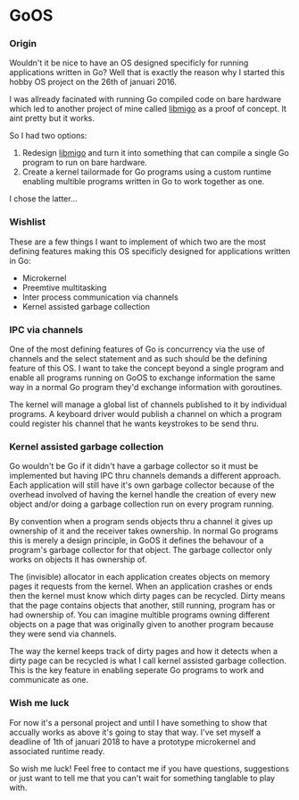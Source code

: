 # GoOS
### Origin
Wouldn't it be nice to have an OS designed specificly for running applications written in Go? Well that is exactly the reason why I started this hobby OS project on the 26th of januari 2016.

I was allready facinated with running Go compiled code on bare hardware which led to another project of mine called [libmigo] as a proof of concept. It aint pretty but it works.

So I had two options:
1) Redesign [libmigo] and turn it into something that can compile a single Go program to run on bare hardware.
2) Create a kernel tailormade for Go programs using a custom runtime enabling multible programs written in Go to work together as one.

I chose the latter...

### Wishlist
These are a few things I want to implement of which two are the most defining features making this OS specificly designed for applications written in Go:
- Microkernel
- Preemtive multitasking
- Inter process communication via channels
- Kernel assisted garbage collection

### IPC via channels
One of the most defining features of Go is concurrency via the use of channels and the select statement and as such should be the defining feature of this OS. I want to take the concept beyond a single program and enable all programs running on GoOS to  exchange information the same way in a normal Go program they'd exchange information with goroutines.

The kernel will manage a global list of channels published to it by individual programs. A keyboard driver would publish a channel on which a program could register his channel that he wants keystrokes to be send thru.

### Kernel assisted garbage collection
Go wouldn't be Go if it didn't have a garbage collector so it must be implemented but having IPC thru channels demands a different approach. Each application will still have it's own garbage collector because of the overhead involved of having the kernel handle the creation of every new object and/or doing a garbage collection run on every program running.

By convention when a program sends objects thru a channel it gives up ownership of it and the receiver takes ownership. In normal Go programs this is merely a design principle, in GoOS it defines the behavour of a program's garbage collector for that object. The garbage collector only works on objects it has ownership of.

The (invisible) allocator in each application creates objects on memory pages it requests from the kernel. When an application crashes or ends then the kernel must know which dirty pages can be recycled. Dirty means that the page contains objects that another, still running, program has or had ownership of. You can imagine multible programs owning different objects on a page that was originally given to another program because they were send via channels.

The way the kernel keeps track of dirty pages and how it detects when a dirty page can be recycled is what I call kernel assisted garbage collection. This is the key feature in enabling seperate Go programs to work and communicate as one.

### Wish me luck
For now it's a personal project and until I have something to show that accually works as above it's going to stay that way. I've set myself a deadline of 1th of januari 2018 to have a prototype microkernel and associated runtime ready.

So wish me luck! Feel free to contact me if you have questions, suggestions or just want to tell me that you can't wait for something tanglable to play with.

[libmigo]: https://github.com/nutterts/libmigo
